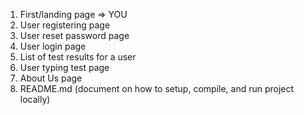 1) First/landing page => YOU
2) User registering page
3) User reset password page
4) User login page
5) List of test results for a user
6) User typing test page
7) About Us page
8) README.md (document on how to setup, compile, and run project locally)
